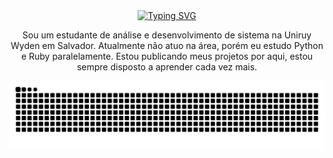 <div align="center">
  <a href="https://git.io/typing-svg">
    <img src="https://readme-typing-svg.demolab.com?font=Fira+Code&weight=500&size=22&pause=1000&color=#6A5ACD&center=true&vCenter=true&random=false&width=524&lines=%E2%8A%B9+Welcome+to+my+profile!+%CB%99%E1%B5%95%CB%99+%E2%8A%B9+" alt="Typing SVG">
  </a>
</div>


<p align="center"> Sou um estudante de análise e desenvolvimento de sistema na Uniruy Wyden em Salvador. Atualmente não atuo na área, porém eu estudo Python e Ruby paralelamente.
  Estou publicando meus projetos por aqui, estou sempre disposto a aprender cada vez mais.
</p>



<picture align="center">
  <source media="(prefers-color-scheme: dark)" srcset="https://raw.githubusercontent.com/Ryan182005/Ryan182005/output/github-contribution-grid-snake-dark.svg">
  <source media="(prefers-color-scheme: light)" srcset="https://raw.githubusercontent.com/Ryan182005/Ryan182005/output/github-contribution-grid-snake-dark.svg">
  <img align="center" alt="github contribution grid snake animation" src="https://raw.githubusercontent.com/Ryan182005/Ryan182005/output/github-contribution-grid-snake.svg">
</picture>
